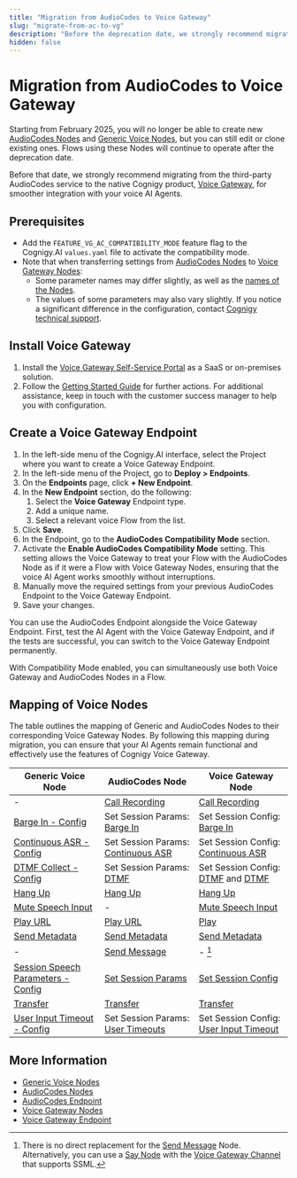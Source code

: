 ```yaml
---
title: "Migration from AudioCodes to Voice Gateway"
slug: "migrate-from-ac-to-vg"
description: "Before the deprecation date, we strongly recommend migrating from the third-party AudioCodes service to the native Cognigy Voice Gateway product."
hidden: false
---
```


# Migration from AudioCodes to Voice Gateway

Starting from February 2025,
you will no longer be able
to create new [AudioCodes Nodes](../ai/build/node-reference/voice/audiocodes/overview.md) and [Generic Voice Nodes](../ai/build/node-reference/voice/generic/overview.md),
but you can still edit or clone existing ones.
Flows using these Nodes will continue to operate after the deprecation date.

Before that date, we strongly recommend migrating from the third-party AudioCodes service to the native Cognigy product,
[Voice Gateway](index.md), for smoother integration with your voice AI Agents.

## Prerequisites

- Add the `FEATURE_VG_AC_COMPATIBILITY_MODE` feature flag to the Cognigy.AI `values.yaml` file to activate the compatibility mode.
- Note that when transferring settings from [AudioCodes Nodes](../ai/build/node-reference/voice/audiocodes/overview.md) to [Voice Gateway Nodes](../ai/build/node-reference/voice/voice-gateway/overview.md):
    - Some parameter names may differ slightly, as well as the [names of the Nodes](#mapping-of-voice-nodes). 
    - The values of some parameters may also vary slightly. If you notice a significant difference in the configuration, contact [Cognigy technical support](../help/get-help.md).

## Install Voice Gateway

1. Install the [Voice Gateway Self-Service Portal](overview.md) as a SaaS or on-premises solution.
2. Follow the [Getting Started Guide](getting-started.md) for further actions. For additional assistance, keep in touch with the customer success manager to help you with configuration.

## Create a Voice Gateway Endpoint

1. In the left-side menu of the Cognigy.AI interface, select the Project where you want to create a Voice Gateway Endpoint.
2. In the left-side menu of the Project, go to **Deploy > Endpoints**.
3. On the **Endpoints** page, click **+ New Endpoint**.
4. In the **New Endpoint** section, do the following:<br>
    1. Select the **Voice Gateway** Endpoint type.<br>
    2. Add a unique name.<br>
    3. Select a relevant voice Flow from the list.<br>
5. Click **Save**.
6. In the Endpoint, go to the **AudioCodes Compatibility Mode** section.
7. Activate the **Enable AudioCodes Compatibility Mode** setting. This setting allows the Voice Gateway to treat your Flow with the AudioCodes Node as if it were a Flow with Voice Gateway Nodes, ensuring that the voice AI Agent works smoothly without interruptions.
8. Manually move the required settings from your previous AudioCodes Endpoint to the Voice Gateway Endpoint.
9. Save your changes.

You can use the AudioCodes Endpoint alongside the Voice Gateway Endpoint. First, test the AI Agent with the Voice Gateway Endpoint, and if the tests are successful, you can switch to the Voice Gateway Endpoint permanently.

With Compatibility Mode enabled, you can simultaneously use both Voice Gateway and AudioCodes Nodes in a Flow.

## Mapping of Voice Nodes

The table outlines the mapping of Generic and AudioCodes Nodes to their corresponding Voice Gateway Nodes.
By following this mapping during migration,
you can ensure that your AI Agents remain functional and effectively use the features of Cognigy Voice Gateway.

| Generic Voice Node                                                                                                 | AudioCodes Node                                                                                                                                        | Voice Gateway Node                                                                                                                                                      |
|--------------------------------------------------------------------------------------------------------------------|--------------------------------------------------------------------------------------------------------------------------------------------------------|-------------------------------------------------------------------------------------------------------------------------------------------------------------------------|
| -                                                                                                                  | [Call Recording](../ai/build/node-reference/voice/audiocodes/call-recording.md)                                                                        | [Call Recording](../ai/build/node-reference/voice/voice-gateway/call-recording.md)                                                                                      |
| [Barge In - Config](../ai/build/node-reference/voice/generic/barge-in-config.md)                                   | Set Session Params: [Barge In](../ai/build/node-reference/voice/voice-gateway/parameter-details.md#barge-in)                                           | Set Session Config: [Barge In](../ai/build/node-reference/voice/voice-gateway/parameter-details.md#barge-in)                                                            |
| [Continuous ASR - Config](../ai/build/node-reference/voice/generic/continuous-asr-config.md)                       | Set Session Params: [Continuous ASR](https://support.cognigy.com/hc/en-us/articles/360017413959-Audiocodes-Advanced-Configuration#continuous-asr-0-10) | Set Session Config: [Continuous ASR](../ai/build/node-reference/voice/voice-gateway/parameter-details.md#continuous-asr)                                                |
| [DTMF Collect - Config](../ai/build/node-reference/voice/generic/dtmf-collect-config.md)                           | Set Session Params: [DTMF](https://support.cognigy.com/hc/en-us/articles/360017413959-Audiocodes-Advanced-Configuration#dtmf-0-6)                      | Set Session Config: [DTMF](../ai/build/node-reference/voice/voice-gateway/parameter-details.md#dtmf) and [DTMF](../ai/build/node-reference/voice/voice-gateway/dtmf.md) |
| [Hang Up](../ai/build/node-reference/voice/generic/hang-up.md)                                                     | [Hang Up](../ai/build/node-reference/voice/audiocodes/hangup.md)                                                                                       | [Hang Up](../ai/build/node-reference/voice/voice-gateway/hangup.md)                                                                                                     |
| [Mute Speech Input](../ai/build/node-reference/voice/generic/mute-speech-input.md)                                 | -                                                                                                                                                      | [Mute Speech Input](../ai/build/node-reference/voice/voice-gateway/mute-speech-input.md)                                                                                |
| [Play URL](../ai/build/node-reference/voice/generic/play-url.md)                                                   | [Play URL](../ai/build/node-reference/voice/audiocodes/play-url.md)                                                                                    | [Play](../ai/build/node-reference/voice/voice-gateway/play.md)                                                                                                          |
| [Send Metadata](../ai/build/node-reference/voice/generic/send-metadata.md)                                         | [Send Metadata](../ai/build/node-reference/voice/audiocodes/send-meta-data.md)                                                                        | [Send Metadata](../ai/build/node-reference/voice/voice-gateway/send-metadata.md)                                                                                       |
| -                                                                                                                  | [Send Message](../ai/build/node-reference/voice/audiocodes/send-message.md)                                                                            | - [^*]                                                                                                                                                                  |
| [Session Speech Parameters - Config](../ai/build/node-reference/voice/generic/session-speech-parameters-config.md) | [Set Session Params](../ai/build/node-reference/voice/audiocodes/set-session-params.md)                                                                | [Set Session Config](../ai/build/node-reference/voice/voice-gateway/set-session-config.md)                                                                              |
| [Transfer](../ai/build/node-reference/voice/generic/transfer.md)                                                   | [Transfer](../ai/build/node-reference/voice/audiocodes/transfer-vg.md)                                                                                 | [Transfer](../ai/build/node-reference/voice/voice-gateway/transfer.md)                                                                                                  |
| [User Input Timeout - Config](../ai/build/node-reference/voice/generic/user-input-timeout-config.md)               | Set Session Params: [User Timeouts](https://support.cognigy.com/hc/en-us/articles/360017413959-Audiocodes-Advanced-Configuration#user-timeouts-0-12)   | Set Session Config: [User Input Timeout](../ai/build/node-reference/voice/voice-gateway/parameter-details.md#user-input-timeout)                                        |

[^*]: There is no direct replacement for the [Send Message](../ai/build/node-reference/voice/audiocodes/send-message.md) Node. Alternatively, you can use a [Say Node](../ai/build/node-reference/basic/say.md) with the [Voice Gateway Channel](../ai/build/nodes/channels.md#voice-gateway) that supports SSML.

## More Information

- [Generic Voice Nodes](../ai/build/node-reference/voice/generic/overview.md)
- [AudioCodes Nodes](../ai/build/node-reference/voice/audiocodes/overview.md)
- [AudioCodes Endpoint](../ai/deploy/endpoint-reference/audiocodes.md)
- [Voice Gateway Nodes](../ai/build/node-reference/voice/voice-gateway/overview.md)
- [Voice Gateway Endpoint](../ai/deploy/endpoint-reference/voice-gateway.md)